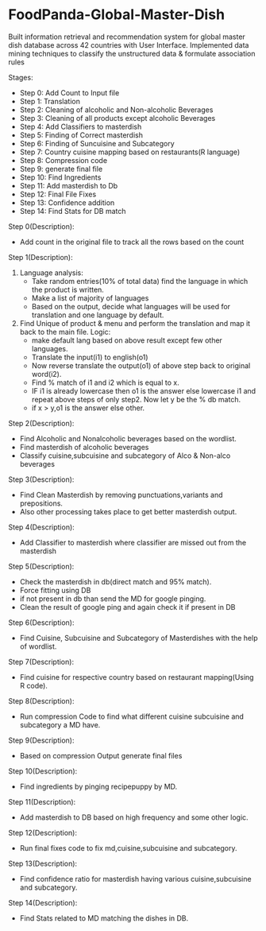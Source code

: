 # FoodPanda-Global-Master-Dish
Built information retrieval and recommendation system for global master dish database across 42 countries with User Interface. Implemented data mining techniques to classify the unstructured data &amp; formulate association rules


Stages:
-	Step 0: Add Count to Input file
-	Step 1: Translation
-	Step 2: Cleaning of alcoholic and Non-alcoholic Beverages
-	Step 3: Cleaning of all products except alcoholic Beverages
-	Step 4: Add Classifiers to masterdish
-	Step 5: Finding of Correct masterdish
-	Step 6: Finding of Suncuisine and Subcategory
-	Step 7: Country cuisine mapping based on restaurants(R language)
-	Step 8: Compression code 
-	Step 9: generate final file
-	Step 10: Find Ingredients
-	Step 11: Add masterdish to Db
-	Step 12: Final File Fixes
-	Step 13: Confidence addition
-	Step 14: Find Stats for DB match


Step 0(Description):
-	Add count in the original file to track all the rows based on the count

Step 1(Description):
1. Language analysis:
	-	Take random entries(10% of total data) find the language in which the product is written.
	-	Make a list of majority of languages
	-	Based on the output, decide what languages will be used for translation and one language  by default.
2. Find Unique of product & menu and perform the translation and map it back to the main file.
	Logic:
	-	make default lang based on above result except few other languages.
	-	Translate the input(i1) to english(o1)
	-	Now reverse translate the output(o1) of above step back to original word(i2).
	-	Find % match of i1 and i2 which is equal to x.
	-	IF i1 is already lowercase then o1 is the answer else lowercase i1 and repeat above steps of only step2. Now let y be the % db match.
	-	if x > y,o1 is the answer else other.

Step 2(Description):
-	Find Alcoholic and Nonalcoholic beverages based on the wordlist.
-	Find masterdish of alcoholic beverages
-	Classify cuisine,subcuisine and subcategory of Alco & Non-alco beverages

Step 3(Description):
-	Find Clean Masterdish by removing punctuations,variants and prepositions.
-	Also other processing takes place to get better masterdish output.

Step 4(Description):
-	Add Classifier to masterdish where classifier are missed out from the masterdish

Step 5(Description):
-	Check the masterdish in db(direct match and 95% match).
-	Force fitting using DB
-	if not present in db than send the MD for google pinging.
-	Clean the result of google ping and again check it if present in DB

Step 6(Description):
-	Find Cuisine, Subcuisine and Subcategory of Masterdishes with the help of wordlist.

Step 7(Description):
-	Find cuisine for respective country based on restaurant mapping(Using R code).

Step 8(Description):
-	Run compression Code to find what different cuisine subcuisine and subcategory a MD have. 

Step 9(Description):
-	Based on compression Output generate final files

Step 10(Description):
-	Find ingredients by pinging recipepuppy by MD.

Step 11(Description):
-	Add masterdish to DB based on high frequency and some other logic.

Step 12(Description):
-	Run final fixes code to fix md,cuisine,subcuisine and subcategory.

Step 13(Description):
-	Find confidence ratio for masterdish having various cuisine,subcuisine and subcategory.

Step 14(Description):
-	Find Stats related to MD matching the dishes in DB.

